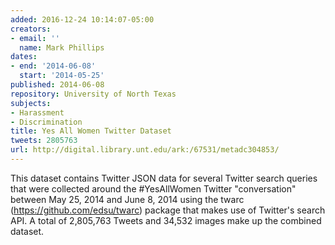 ```yaml
---
added: 2016-12-24 10:14:07-05:00
creators:
- email: ''
  name: Mark Phillips
dates:
- end: '2014-06-08'
  start: '2014-05-25'
published: 2014-06-08
repository: University of North Texas
subjects:
- Harassment
- Discrimination
title: Yes All Women Twitter Dataset
tweets: 2805763
url: http://digital.library.unt.edu/ark:/67531/metadc304853/
---
```


This dataset contains Twitter JSON data for several Twitter search queries that were collected around the #YesAllWomen Twitter "conversation" between May 25, 2014 and June 8, 2014 using the twarc (https://github.com/edsu/twarc) package that makes use of Twitter's search API. A total of 2,805,763 Tweets and 34,532 images make up the combined dataset.
